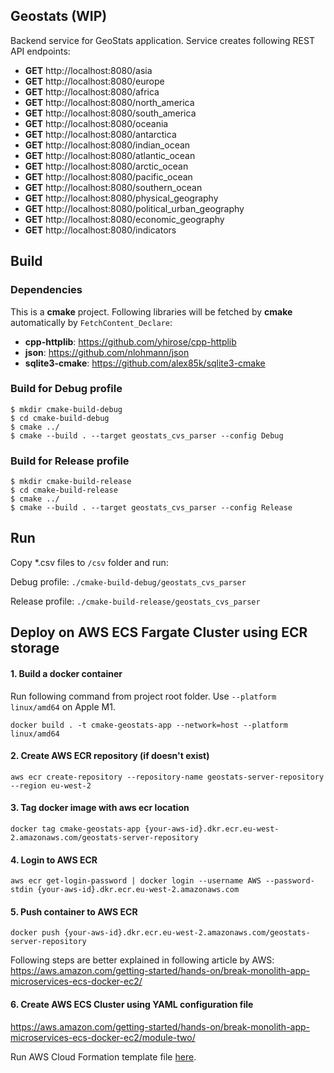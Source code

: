 ## Geostats (WIP)
Backend service for GeoStats application. Service creates following REST API endpoints:
- **GET** http://localhost:8080/asia
- **GET** http://localhost:8080/europe
- **GET** http://localhost:8080/africa
- **GET** http://localhost:8080/north_america
- **GET** http://localhost:8080/south_america
- **GET** http://localhost:8080/oceania
- **GET** http://localhost:8080/antarctica
- **GET** http://localhost:8080/indian_ocean
- **GET** http://localhost:8080/atlantic_ocean
- **GET** http://localhost:8080/arctic_ocean
- **GET** http://localhost:8080/pacific_ocean
- **GET** http://localhost:8080/southern_ocean
- **GET** http://localhost:8080/physical_geography
- **GET** http://localhost:8080/political_urban_geography
- **GET** http://localhost:8080/economic_geography
- **GET** http://localhost:8080/indicators

## Build

### Dependencies

This is a **cmake** project. Following libraries will be fetched by **cmake** automatically by `FetchContent_Declare`:
* **cpp-httplib**: https://github.com/yhirose/cpp-httplib
* **json**: https://github.com/nlohmann/json
* **sqlite3-cmake**: https://github.com/alex85k/sqlite3-cmake

### Build for Debug profile
```
$ mkdir cmake-build-debug
$ cd cmake-build-debug
$ cmake ../
$ cmake --build . --target geostats_cvs_parser --config Debug
```

### Build for Release profile
```
$ mkdir cmake-build-release
$ cd cmake-build-release
$ cmake ../
$ cmake --build . --target geostats_cvs_parser --config Release
```

## Run
Copy *.csv files to `/csv` folder and run:

Debug profile:
`./cmake-build-debug/geostats_cvs_parser`

Release profile:
`./cmake-build-release/geostats_cvs_parser`

## Deploy on AWS ECS Fargate Cluster using ECR storage

#### 1. Build a docker container
Run following command from project root folder. Use `--platform linux/amd64` on Apple M1.
```
docker build . -t cmake-geostats-app --network=host --platform linux/amd64
```

#### 2. Create AWS ECR repository (if doesn't exist)
```
aws ecr create-repository --repository-name geostats-server-repository --region eu-west-2
```

#### 3. Tag docker image with aws ecr location
```
docker tag cmake-geostats-app {your-aws-id}.dkr.ecr.eu-west-2.amazonaws.com/geostats-server-repository
```

#### 4. Login to AWS ECR 
```
aws ecr get-login-password | docker login --username AWS --password-stdin {your-aws-id}.dkr.ecr.eu-west-2.amazonaws.com
```

#### 5. Push container to AWS ECR
```
docker push {your-aws-id}.dkr.ecr.eu-west-2.amazonaws.com/geostats-server-repository
```

Following steps are better explained in following article by AWS:
https://aws.amazon.com/getting-started/hands-on/break-monolith-app-microservices-ecs-docker-ec2/

#### 6. Create AWS ECS Cluster using YAML configuration file

https://aws.amazon.com/getting-started/hands-on/break-monolith-app-microservices-ecs-docker-ec2/module-two/

Run AWS Cloud Formation template file [here](https://github.com/awslabs/amazon-ecs-nodejs-microservices/blob/master/2-containerized/infrastructure/ecs.yml).